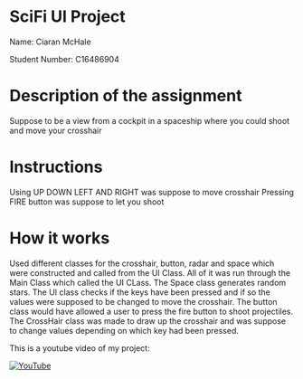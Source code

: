 # SciFi UI Project

Name: Ciaran McHale

Student Number: C16486904

# Description of the assignment
Suppose to be a view from a cockpit in a spaceship where you could shoot and move your crosshair

# Instructions
Using UP DOWN LEFT AND RIGHT was suppose to move crosshair
Pressing FIRE button was suppose to let you shoot

# How it works
Used different classes for the crosshair, button, radar and space which were constructed and called from the UI Class. All of it was run through the Main Class which called the UI CLass. The Space class generates random stars. The UI class checks if the keys have been pressed and if so the values were supposed to be changed to move the crosshair. The button class would have allowed a user to press the fire button to shoot projectiles. The CrossHair class was made to draw up the crosshair and was suppose to change values depending on which key had been pressed.

This is a youtube video of my project:

[![YouTube](https://i.ytimg.com/vi/O0GZdRceZRs/hqdefault.jpg)](https://www.youtube.com/watch?v=O0GZdRceZRs&feature=youtu.be)



